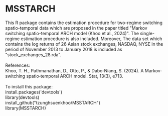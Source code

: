 # MSSTARCH
This R package contains the estimation procedure for two-regime switching spatio-temporal data which are proposed in the paper titled
"Markov switching spatio-temporal ARCH model (Khoo et al., 2024)". The single-regime estimation procedure is also included. Moreover,
The data set which contains the log returns of 26 Asian stock exchanges, NASDAQ, NYSE in the period of November 2013 to January 2018 is 
included as "stock_exchanges_28.rda".
<br /> 
<br /> 
References:
<br /> 
Khoo, T. H., Pathmanathan, D., Otto, P., & Dabo‐Niang, S. (2024). A Markov‐switching spatio‐temporal ARCH model. Stat, 13(3), e713.
<br /> 
<br /> 
To install this package: <br /> 
install.packages('devtools') <br /> 
library(devtools) <br /> 
install_github("tzunghsuenkhoo/MSSTARCH")  <br /> 
library(MSSTARCH)
